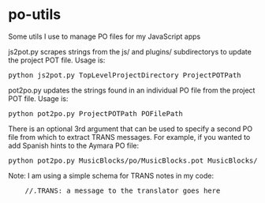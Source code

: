 # po-utils
Some utils I use to manage PO files for my JavaScript apps

js2pot.py scrapes strings from the js/ and plugins/ subdirectorys to update the project POT file.
Usage is:
<pre>
python js2pot.py TopLevelProjectDirectory ProjectPOTPath
</pre>

pot2po.py updates the strings found in an individual PO file from the project POT file.
Usage is:
<pre>
python pot2po.py ProjectPOTPath POFilePath
</pre>

There is an optional 3rd argument that can be used to specify a second PO file from which to extract TRANS messages.
For example, if you wanted to add Spanish hints to the Aymara PO file:
<pre>
python pot2po.py MusicBlocks/po/MusicBlocks.pot MusicBlocks/po/ayc.po MusicBlocks/po/es.po
</pre>

Note: I am using a simple schema for TRANS notes in my code:
<pre>
    //.TRANS: a message to the translator goes here
</pre>
